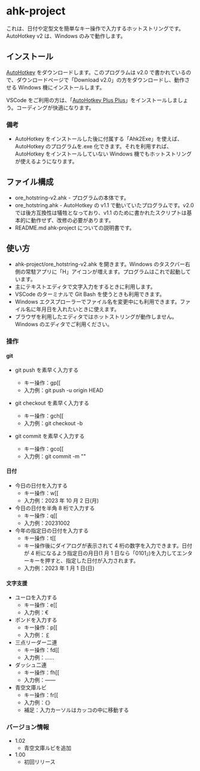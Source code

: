 # ahk-project

これは、日付や定型文を簡単なキー操作で入力するホットストリングです。AutoHotkey v2 は、Windows のみで動作します。

## インストール

[AutoHotkey](https://www.autohotkey.com/) をダウンロードします。このプログラムは v2.0 で書かれているので、ダウンロードページで「Download v2.0」の方をダウンロードし、動作させる Windows 機にインストールします。

VSCode をご利用の方は、「[AutoHotkey Plus Plus](https://marketplace.visualstudio.com/items?itemName=mark-wiemer.vscode-autohotkey-plus-plus)」をインストールしましょう。コーディングが快適になります。

### 備考

- AutoHotkey をインストールした後に付属する「Ahk2Exe」を使えば、AutoHotkey のプログラムを.exe 化できます。それを利用すれば、AutoHotkey をインストールしていない Windows 機でもホットストリングが使えるようになります。

## ファイル構成

- ore_hotstring-v2.ahk - プログラムの本体です。
- ore_hotstring.ahk - AutoHotkey の v1.1 で動いていたプログラムです。v2.0 では後方互換性は犠牲となっており、v1.1 のために書かれたスクリプトは基本的に動作せず、改修の必要があります。
- README.md ahk-project についての説明書です。

## 使い方

- ahk-project/ore_hotstring-v2.ahk を開きます。Windows のタスクバー右側の常駐アプリに「H」アイコンが増えます。プログラムはこれで起動しています。
- 主にテキストエディタで文字入力をするときに利用します。
- VSCode のターミナルで Git Bash を使うときも利用できます。
- Windows エクスプローラーでファイル名を変更中にも利用できます。ファイル名に年月日を入れたいときに使えます。
- ブラウザを利用したエディタではホットストリングが動作しません。Windows のエディタでご利用ください。

### 操作

#### git

- git push を素早く入力する

  - キー操作：gp[[
  - 入力例：git push -u origin HEAD

- git checkout を素早く入力する

  - キー操作：gch[[
  - 入力例：git checkout -b

- git commit を素早く入力する

  - キー操作：gco[[
  - 入力例：git commit -m ""

#### 日付

- 今日の日付を入力する
  - キー操作：w[[
  - 入力例：2023 年 10 月 2 日(月)
- 今日の日付を半角 8 桁で入力する
  - キー操作：q[[
  - 入力例：20231002
- 今年の指定日の日付を入力する
  - キー操作：t[[
  - キー操作後にダイアログが表示されて 4 桁の数字を入力できます。日付が 4 桁になるよう指定日の月日(1 月 1 日なら「0101」)を入力してエンターキーを押すと、指定した日付が入力されます。
  - 入力例：2023 年 1 月 1 日(日)

#### 文字支援

- ユーロを入力する
  - キー操作：e[[
  - 入力例：€
- ポンドを入力する
  - キー操作：p[[
  - 入力例：￡
- 三点リーダー二連
  - キー操作：fd[[
  - 入力例：……
- ダッシュ二連
  - キー操作：fh[[
  - 入力例：――
- 青空文庫ルビ
  - キー操作：fr[[
  - 入力例：《》
  - 補足：入力カーソルはカッコの中に移動する

### バージョン情報

- 1.02
  - 青空文庫ルビを追加
- 1.00
  - 初回リリース
